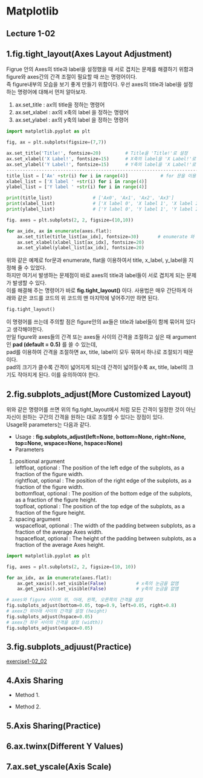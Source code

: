 # Matplotlib

## Lecture 1-02

## 1.fig.tight_layout(Axes Layout Adjustment)
Figrue 안의 Axes의 title과 label을 설정했을 때 서로 겹치는 문제를 해결하기 위함과 figure와 axes간의 간격 조절이 필요할 때 쓰는 명령어이다.    
즉 figure내부의 모습을 보기 좋게 만들기 위함이다. 우선 axes의 title과 label을 설정하는 명령어에 대해서 먼저 알아보자.   
1. ax.set_title : ax의 title을 정하는 명령어   
2. ax.set_xlabel : ax의 x축의 label 을 정하는 명령어   
3. ax.set_ylabel : ax의 y축의 label 을 정하는 명령어   
```py
import matplotlib.pyplot as plt

fig, ax = plt.subplots(figsize=(7,7))

ax.set_title('Title!', fontsize=20)         # Title을 'Title!'로 설정
ax.set_xlabel('X Label!', fontsize=15)      # X축의 label을 'X Label!'로 설정
ax.set_ylabel('Y Label!', fontsize=15)      # Y축의 label을 'X Label!'로 설정
---------------------------------------------------------------------------------------------------------------------------
title_list = ['Ax' +str(i) for i in range(4)]            # for 문을 이용하면 여러개의 title과 label을 list에 넣을 수 있다.
xlabel_list = ['X label ' +str(i) for i in range(4)]
ylabel_list = ['Y label ' +str(i) for i in range(4)]

print(title_list)               # ['Ax0', 'Ax1', 'Ax2', 'Ax3']
print(xlabel_list)              # ['X label 0', 'X label 1', 'X label 2', 'X label 3']
print(ylabel_list)              # ['Y label 0', 'Y label 1', 'Y label 2', 'Y label 3']

fig. axes = plt.subplots(2, 2, figsize=(10,10))

for ax_idx, ax in enumerate(axes.flat):
    ax.set_title(title_list[ax_idx], fontsize=30)       # enumerate 와 flat을 이용하여 title 및 label을 정해줄 수 있다.
    ax.set_xlabel(xlabel_list[ax_idx], fontsize=20)
    ax.set_ylabel(ylabel_list[ax_idx], fontsize=20)
```
위와 같은 예제로 for문과 enumerate, flat을 이용하여서 title, x_label, y_label을 지정해 줄 수 있었다.   
하지만 여기서 발생하는 문제점이 바로 axes의 title과 label들이 서로 겹치게 되는 문제가 발생할 수 있다.   
이를 해결해 주는 명령어가 바로 **fig.tight_layout()** 이다. 사용법은 매우 간단하게 아래와 같은 코드를 코드의 위 코드의 맨 마지막에 넣어주기만 하면 된다.
```py
fig.tight_layout()
```
이 명령어를 쓰는데 주의할 점은 figure안의 ax들은 title과 label들이 함께 묶어져 있다고 생각해야한다.    
만일 figure와 axes들의 간격 또는 axes들 사이의 간격을 조절하고 싶은 때 argument인 **pad (default = 0.5)** 를 쓸 수 있는데,   
pad를 이용하여 간격을 조절하면 ax, title, label이 모두 묶여서 하나로 조절되기 때문이다.    
pad의 크기가 클수록 간격이 넓어지게 되는데 간격이 넓어질수록 ax, title, label의 크기도 작아지게 된다. 이를 유의하여야 한다.   

## 2.fig.subplots_adjust(More Customized Layout)
위와 같은 명령어를 쓰면 위의 fig.tight_layout에서 처럼 모든 간격이 일정한 것이 아닌 자신이 원하는 구간의 간격을 원하는 대로 조절할 수 있다는 장점이 있다.   
Usage와 parameters는 다음과 같다.   
* Usage : **fig.subplots_adjust(left=None, bottom=None, right=None, top=None, wspace=None, hspace=None)**   
* Parameters   
1. positional argument   
leftfloat, optional : The position of the left edge of the subplots, as a fraction of the figure width.   
rightfloat, optional : The position of the right edge of the subplots, as a fraction of the figure width.   
bottomfloat, optional : The position of the bottom edge of the subplots, as a fraction of the figure height.   
topfloat, optional : The position of the top edge of the subplots, as a fraction of the figure height.   
2. spacing argument   
wspacefloat, optional : The width of the padding between subplots, as a fraction of the average Axes width.   
hspacefloat, optional : The height of the padding between subplots, as a fraction of the average Axes height.   
```py
import matplotlib.pyplot as plt

fig, axes = plt.subplots(2, 2, figsize=(10, 10))

for ax_idx, ax in enumerate(axes.flat):
    ax.get_xaxis().set_visible(False)           # x축의 눈금을 없앰
    ax.get_yaxis().set_visible(False)           # y축의 눈금을 없앰

# axes와 figure 사이의 위, 아래, 왼쪽, 오른쪽의 간격을 설정
fig.subplots_adjust(bottom=0.05, top=0.9, left=0.05, right=0.8)
# axex간 위아래 사이의 간격을 설정 (height)
fig.subplots_adjust(hspace=0.05)
# axex간 좌우 사이의 간격을 설정 (width))
fig.subplots_adjust(wspace=0.05)
```
## 3.fig.subplots_adjuust(Practice)
[exercise1-02_02](https://github.com/Hojeong827/TIL/blob/main/Python/matplolib/code/exercise1-02_02.py)

## 4.Axis Sharing
* Method 1.

* Method 2.
## 5.Axis Sharing(Practice)

## 6.ax.twinx(Different Y Values)

## 7.ax.set_yscale(Axis Scale)